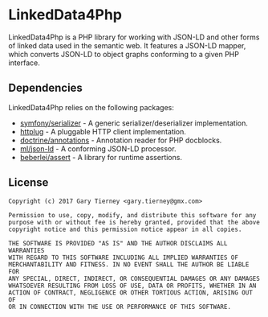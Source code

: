 # LinkedData4Php

LinkedData4Php is a PHP library for working with JSON-LD and other forms of linked
data used in the semantic web.  It features a JSON-LD mapper, which converts JSON-LD
to object graphs conforming to a given PHP interface. 

## Dependencies

LinkedData4Php relies on the following packages:

* [symfony/serializer](https://github.com/symfony/serializer) - A generic serializer/deserializer implementation.
* [httplug](https://github.com/php-http/httplug) - A pluggable HTTP client implementation.
* [doctrine/annotations](https://github.com/doctrine/annotations) - Annotation reader for PHP docblocks.
* [ml/json-ld](https://github.com/lanthaler/JsonLD) - A conforming JSON-LD processor.
* [beberlei/assert](https://github.com/beberlei/assert) - A library for runtime assertions.

## License
```
Copyright (c) 2017 Gary Tierney <gary.tierney@gmx.com>

Permission to use, copy, modify, and distribute this software for any
purpose with or without fee is hereby granted, provided that the above
copyright notice and this permission notice appear in all copies.

THE SOFTWARE IS PROVIDED "AS IS" AND THE AUTHOR DISCLAIMS ALL WARRANTIES
WITH REGARD TO THIS SOFTWARE INCLUDING ALL IMPLIED WARRANTIES OF
MERCHANTABILITY AND FITNESS. IN NO EVENT SHALL THE AUTHOR BE LIABLE FOR
ANY SPECIAL, DIRECT, INDIRECT, OR CONSEQUENTIAL DAMAGES OR ANY DAMAGES
WHATSOEVER RESULTING FROM LOSS OF USE, DATA OR PROFITS, WHETHER IN AN
ACTION OF CONTRACT, NEGLIGENCE OR OTHER TORTIOUS ACTION, ARISING OUT OF
OR IN CONNECTION WITH THE USE OR PERFORMANCE OF THIS SOFTWARE.
```